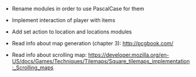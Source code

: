 * Rename modules in order to use PascalCase for them


* Implement interaction of player with items
* Add set action to location and locations modules



* Read info about map generation (chapter 3):
  http://pcgbook.com/

* Read info about scrolling map:
  https://developer.mozilla.org/en-US/docs/Games/Techniques/Tilemaps/Square_tilemaps_implementation:_Scrolling_maps
